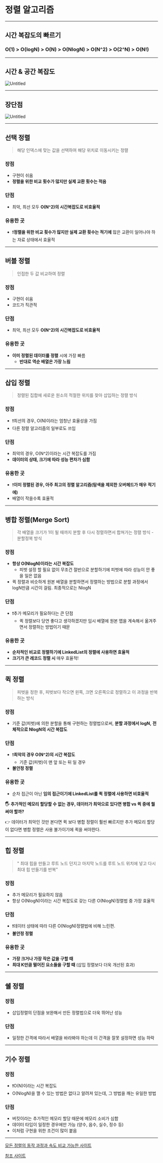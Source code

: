 # 정렬 알고리즘


---

## 시간 복잡도의 빠르기

### O(1) > O(logN) > O(N) > O(NlogN) > O(N^2) > O(2^N) > O(N!)



---

## 시간 & 공간 복잡도

![Untitled](https://media.vlpt.us/images/jaeyunn_15/post/ff10da68-72c8-465e-9da8-9260b26db9a9/%E1%84%89%E1%85%B3%E1%84%8F%E1%85%B3%E1%84%85%E1%85%B5%E1%86%AB%E1%84%89%E1%85%A3%E1%86%BA%202021-03-07%20%E1%84%8B%E1%85%A9%E1%84%92%E1%85%AE%2011.32.57.png)


---

## 장단점

![Untitled](https://media.vlpt.us/images/jaeyunn_15/post/d83b3d81-6c55-4996-a2eb-d2e635a98cb6/image.png)

---

## 선택 정렬

> 해당 인덱스에 맞는 값을 선택하여 해당 위치로 이동시키는 정렬
> 

### 장점

- 구현이 쉬움
- **정렬을 위한 비교 횟수가 많지만 실제 교환 횟수는 적음**

### 단점

- 최악, 최선 모두 **O(N^2)의 시간복잡도로 비효율적**

### 유용한 곳

- ❗**정렬을 위한 비교 횟수가 많지만 실제 교환 횟수는 적기에** 많은 교환이 일어나야 하는 자료 상태에서 효율적

---

## 버블 정렬

> 인접한 두 값 비교하여 정렬
> 

### 장점

- 구현이 쉬움
- 코드가 직관적

### 단점

- 최악, 최선 모두 **O(N^2)의 시간복잡도로 비효율적**

### 유용한 곳

- **이미 정렬된 데이터를 정렬** 시에 가장 빠름
    - **반대로 역순 배열은 가장 느림**

---

## 삽입 정렬

> 정렬된 집합에 새로운 원소의 적절한 위치를 찾아 삽입하는 정렬 방식
> 

### 장점

- ❗최선의 경우, O(N)이라는 엄청난 효율성을 가짐
- 다른 정렬 알고리즘의 일부로도 쓰임

### 단점

- 최악의 경우, O(N^2)이라는 시간 복잡도를 가짐
- **데이터의 상태, 크기에 따라 성능 편차가 심함**

### 유용한 곳

- ❗**이미 정렬된 경우, 아주 최고의 정렬 알고리즘(**탐색을 제외한 오버헤드가 매우 적기에**)**
- 배열이 작을수록 효율적

---

## 병합 정렬(Merge Sort)

> 각 배열을 크기가 1이 될 때까지 분할 후 다시 정렬하면서 합쳐가는 정렬 방식 - 분할정복 방식
> 

### 장점

- **항상 O(NlogN)이라는 시간 복잡도**
    - 피벗 설정 할 필요 없이 무조건 절반으로 분할하기에 피벗에 따라 성능이 안 좋을 일은 없음
- 퀵 정렬과 비슷하게 원본 배열을 분할하면서 정렬하는 방법으로 분할 과정에서 logN만큼 시간이 걸림. 최종적으로는 NlogN

### 단점

- ❗추가 메모리가 필요하다는 큰 단점
    - 퀵 정렬보다 당연 좋다고 생각하겠지만 임시 배열에 원본 맵을 계속해서 옮겨주면서 정렬하는 방법이기 때문

### 유용한 곳

- **순차적인 비교로 정렬하기에 LinkedList의 정렬에 사용하면 효율적**
- **크기가 큰 레코드 정렬 시** 매우 효율적!

---

## 퀵 정렬

> 피벗을 정한 후, 피벗보다 작으면 왼쪽, 크면 오른쪽으로 정렬하고 이 과정을 반복하는 방식
> 

### 장점

- 기준 값(피벗)에 의한 분할을 통해 구현하는 정렬법으로써, **분할 과정에서 logN,** **전체적으로 NlogN의 시간 복잡도**

### 단점

- ❗**최악의 경우 O(N^2)의 시간 복잡도**
    - 기준 값(피벗)이 맨 앞 또는 뒤 일 경우
- **불안정 정렬**

### 유용한 곳

- 순차 접근이 아닌 **임의 접근이기에 LinkedList를 퀵 정렬에 사용하면 비효율적**

**🖐 추가적인 메모리 할당할 수 없는 경우, 데이터가 최악으로 있다면 병합 vs 퀵 중에 뭘 써야 할까?**

👉 데이터가 최악인 것만 본다면 퀵 보다 병합 정렬이 훨씬 빠르지만 추가 메모리 할당이 없다면 병합 정렬은 사용 불가이기에 퀵을 써야한다.

---

## 힙 정렬

> " 최대 힙을 만들고 루트 노드 던지고 마지막 노드를 루트 노드 위치에 넣고 다시 최대 힙 만들기를 반복"
> 

### 장점

- 추가 메모리가 필요하지 않음
- 항상 O(NlogN)이라는 시간 복잡도로 갖는 다른 O(NlogN)정렬법 중 가장 효율적

### 단점

- ❗데이터 상태에 따라 다른 O(NlogN)정렬법에 비해 느린편.
- **불안정 정렬**

### 유용한 곳

- **가장 크거나 가장 작은 값을 구할 때**
- **최대 K만큼 떨어진 요소들을 구할 때** (삽입 정렬보다 더욱 개선된 효과)

---

## 쉘 정렬

> 
> 

### 장점

- 삽입정렬의 단점을 보완해서 만든 정렬법으로 더욱 뛰어난 성능

### 단점

- 일정한 간격에 따라서 배열을 바라봐야 하는데 이 간격을 잘못 설정하면 성능 하락

---

## 기수 정렬

> 
> 

### 장점

- ❗O(N)이라는 시간 복잡도
- O(NlogN)을 깰 수 있는 방법은 없다고 알려져 있는데, 그 방법을 깨는 유일한 방법

### 단점

- 버킷이라는 추가적인 메모리 할당 때문에 메모리 소비가 심함
- 데이터 타입이 일정한 경우에만 가능 (양수, 음수, 실수, 정수 등)
- 이처럼 구현을 위한 조건이 많이 붙음


---

[모든 정렬의 동작 과정과 속도 비교 가능한 사이트](https://www.toptal.com/developers/sorting-algorithms)

[참조 사이트](https://velog.io/@jaeyunn_15/%EC%95%8C%EA%B3%A0%EB%A6%AC%EC%A6%98-%EA%B0%81-%EC%A0%95%EB%A0%AC-%EC%95%8C%EA%B3%A0%EB%A6%AC%EC%A6%98-%EB%B9%84%EA%B5%90)
